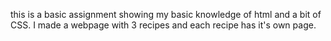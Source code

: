 this is a basic assignment showing my basic knowledge of html and a bit of CSS. I made a webpage with 3 recipes and each recipe has it's own page.